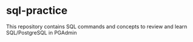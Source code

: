 # sql-practice
This repository contains SQL commands and concepts to review and learn SQL/PostgreSQL in PGAdmin
